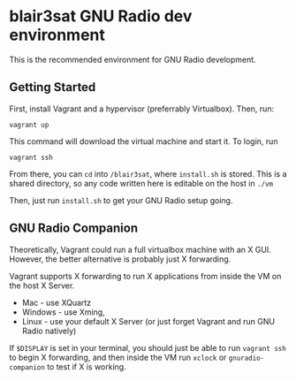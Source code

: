 # blair3sat GNU Radio dev environment

This is the recommended environment for GNU Radio development.

## Getting Started
First, install Vagrant and a hypervisor (preferrably Virtualbox). Then, run:
```
vagrant up
```
This command will download the virtual machine and start it. To login, run
```
vagrant ssh
```

From there, you can `cd` into `/blair3sat`, where `install.sh` is stored. This is a shared directory, so any code written here is editable on the host in `./vm`

Then, just run `install.sh` to get your GNU Radio setup going.

## GNU Radio Companion
Theoretically, Vagrant could run a full virtualbox machine with an X GUI. However, the better alternative is probably just X forwarding.

Vagrant supports X forwarding to run X applications from inside the VM on the host X Server.

- Mac - use XQuartz
- Windows - use Xming,
- Linux - use your default X Server (or just forget Vagrant and run GNU Radio natively)

If `$DISPLAY` is set in your terminal, you should just be able to run `vagrant ssh` to begin X forwarding, and then inside the VM run `xclock` or `gnuradio-companion` to test if X is working.